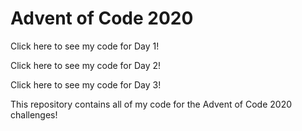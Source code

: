 # Advent of Code 2020

Click here to see my code for Day 1!

Click here to see my code for Day 2!

Click here to see my code for Day 3!
 

This repository contains all of my code for the Advent of Code 2020 challenges!
